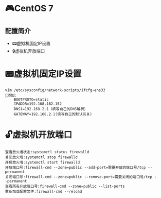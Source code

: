 # 🎮CentOS 7
## 配置简介
- 📟虚拟机固定IP设置
- 🔒虚拟机开放端口
# 📟虚拟机固定IP设置
    vim /etc/sysconfig/network-scripts/ifcfg-ens33
    📁添加:
        BOOTPROTO=static
        IPADDR=192.168.182.152
        DNS1=192.168.2.1（填写自己的DNS解析）
        GATEWAY=192.168.2.1(填写自己的默认网关)
# 🔓虚拟机开放端口
    查看放火墙状态:systemctl status firewalld
    关闭放火墙:systemctl stop firewalld
    开启放火墙:systemctl start firewalld 
    开放端口号:firewall-cmd --zone=public --add-port=需要开放的端口号/tcp --permanent
    关闭端口号:firewall-cmd --zone=public --remove-port=需要关闭的端口号/tcp --permanent
    查看所有开放端口号:firewall-cmd --zone=public --list-ports
    重新加载配置文件:firewall-cmd --reload